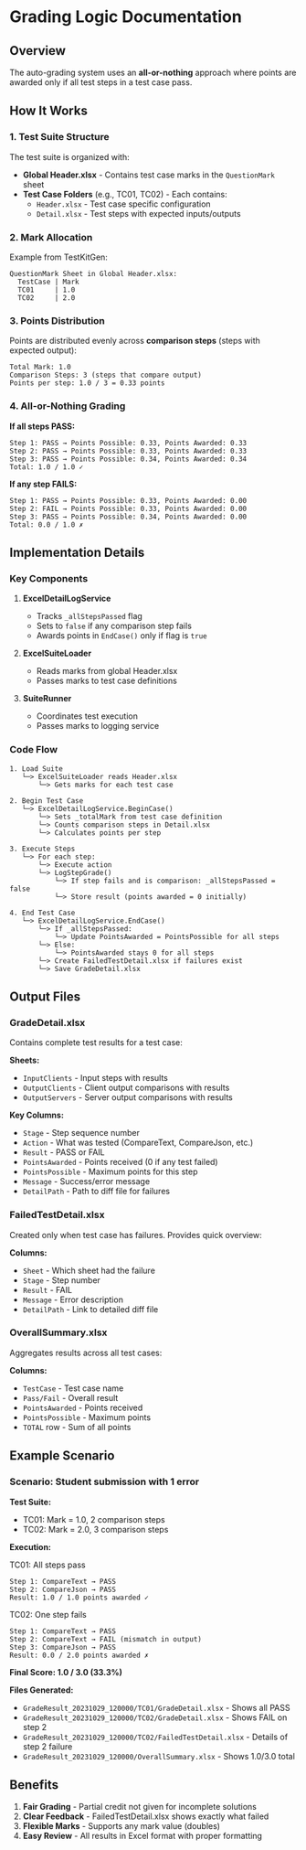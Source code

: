 # Grading Logic Documentation

## Overview

The auto-grading system uses an **all-or-nothing** approach where points are awarded only if all test steps in a test case pass.

## How It Works

### 1. Test Suite Structure

The test suite is organized with:
- **Global Header.xlsx** - Contains test case marks in the `QuestionMark` sheet
- **Test Case Folders** (e.g., TC01, TC02) - Each contains:
  - `Header.xlsx` - Test case specific configuration
  - `Detail.xlsx` - Test steps with expected inputs/outputs

### 2. Mark Allocation

Example from TestKitGen:
```
QuestionMark Sheet in Global Header.xlsx:
  TestCase | Mark
  TC01     | 1.0
  TC02     | 2.0
```

### 3. Points Distribution

Points are distributed evenly across **comparison steps** (steps with expected output):

```
Total Mark: 1.0
Comparison Steps: 3 (steps that compare output)
Points per step: 1.0 / 3 = 0.33 points
```

### 4. All-or-Nothing Grading

**If all steps PASS:**
```
Step 1: PASS → Points Possible: 0.33, Points Awarded: 0.33
Step 2: PASS → Points Possible: 0.33, Points Awarded: 0.33  
Step 3: PASS → Points Possible: 0.34, Points Awarded: 0.34
Total: 1.0 / 1.0 ✓
```

**If any step FAILS:**
```
Step 1: PASS → Points Possible: 0.33, Points Awarded: 0.00
Step 2: FAIL → Points Possible: 0.33, Points Awarded: 0.00
Step 3: PASS → Points Possible: 0.34, Points Awarded: 0.00
Total: 0.0 / 1.0 ✗
```

## Implementation Details

### Key Components

1. **ExcelDetailLogService**
   - Tracks `_allStepsPassed` flag
   - Sets to `false` if any comparison step fails
   - Awards points in `EndCase()` only if flag is `true`

2. **ExcelSuiteLoader**
   - Reads marks from global Header.xlsx
   - Passes marks to test case definitions

3. **SuiteRunner**
   - Coordinates test execution
   - Passes marks to logging service

### Code Flow

```
1. Load Suite
   └─> ExcelSuiteLoader reads Header.xlsx
       └─> Gets marks for each test case

2. Begin Test Case
   └─> ExcelDetailLogService.BeginCase()
       └─> Sets _totalMark from test case definition
       └─> Counts comparison steps in Detail.xlsx
       └─> Calculates points per step

3. Execute Steps
   └─> For each step:
       └─> Execute action
       └─> LogStepGrade()
           └─> If step fails and is comparison: _allStepsPassed = false
           └─> Store result (points awarded = 0 initially)

4. End Test Case
   └─> ExcelDetailLogService.EndCase()
       └─> If _allStepsPassed:
           └─> Update PointsAwarded = PointsPossible for all steps
       └─> Else:
           └─> PointsAwarded stays 0 for all steps
       └─> Create FailedTestDetail.xlsx if failures exist
       └─> Save GradeDetail.xlsx
```

## Output Files

### GradeDetail.xlsx

Contains complete test results for a test case:

**Sheets:**
- `InputClients` - Input steps with results
- `OutputClients` - Client output comparisons with results
- `OutputServers` - Server output comparisons with results

**Key Columns:**
- `Stage` - Step sequence number
- `Action` - What was tested (CompareText, CompareJson, etc.)
- `Result` - PASS or FAIL
- `PointsAwarded` - Points received (0 if any test failed)
- `PointsPossible` - Maximum points for this step
- `Message` - Success/error message
- `DetailPath` - Path to diff file for failures

### FailedTestDetail.xlsx

Created only when test case has failures. Provides quick overview:

**Columns:**
- `Sheet` - Which sheet had the failure
- `Stage` - Step number
- `Result` - FAIL
- `Message` - Error description
- `DetailPath` - Link to detailed diff file

### OverallSummary.xlsx

Aggregates results across all test cases:

**Columns:**
- `TestCase` - Test case name
- `Pass/Fail` - Overall result
- `PointsAwarded` - Points received
- `PointsPossible` - Maximum points
- `TOTAL` row - Sum of all points

## Example Scenario

### Scenario: Student submission with 1 error

**Test Suite:**
- TC01: Mark = 1.0, 2 comparison steps
- TC02: Mark = 2.0, 3 comparison steps

**Execution:**

TC01: All steps pass
```
Step 1: CompareText → PASS
Step 2: CompareJson → PASS
Result: 1.0 / 1.0 points awarded ✓
```

TC02: One step fails
```
Step 1: CompareText → PASS
Step 2: CompareText → FAIL (mismatch in output)
Step 3: CompareJson → PASS
Result: 0.0 / 2.0 points awarded ✗
```

**Final Score: 1.0 / 3.0 (33.3%)**

**Files Generated:**
- `GradeResult_20231029_120000/TC01/GradeDetail.xlsx` - Shows all PASS
- `GradeResult_20231029_120000/TC02/GradeDetail.xlsx` - Shows FAIL on step 2
- `GradeResult_20231029_120000/TC02/FailedTestDetail.xlsx` - Details of step 2 failure
- `GradeResult_20231029_120000/OverallSummary.xlsx` - Shows 1.0/3.0 total

## Benefits

1. **Fair Grading** - Partial credit not given for incomplete solutions
2. **Clear Feedback** - FailedTestDetail.xlsx shows exactly what failed
3. **Flexible Marks** - Supports any mark value (doubles)
4. **Easy Review** - All results in Excel format with proper formatting
